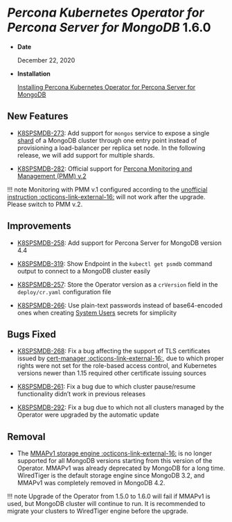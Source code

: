 # *Percona Kubernetes Operator for Percona Server for MongoDB* 1.6.0


* **Date**

    December 22, 2020



* **Installation**

    [Installing Percona Kubernetes Operator for Percona Server for MongoDB](https://www.percona.com/doc/kubernetes-operator-for-psmongodb/index.html#installation)


## New Features


* [K8SPSMDB-273](https://jira.percona.com/browse/K8SPSMDB-273): Add support for `mongos` service to expose a single
[shard](../sharding.md) of a MongoDB cluster through one entry point instead of
provisioning a load-balancer per replica set node. In the following release,
we will add support for multiple shards.


* [K8SPSMDB-282](https://jira.percona.com/browse/K8SPSMDB-282): Official support for [Percona Monitoring and Management (PMM) v.2](../monitoring.md)

!!! note
    Monitoring with PMM v.1 configured according to the [unofficial instruction :octicons-link-external-16:](https://www.percona.com/blog/2020/07/23/using-percona-kubernetes-operators-with-percona-monitoring-and-management/)
    will not work after the upgrade. Please switch to PMM v.2.

## Improvements


* [K8SPSMDB-258](https://jira.percona.com/browse/K8SPSMDB-258): Add support for Percona Server for MongoDB version 4.4


* [K8SPSMDB-319](https://jira.percona.com/browse/K8SPSMDB-319): Show Endpoint in the `kubectl get psmdb` command output to connect to a MongoDB cluster easily


* [K8SPSMDB-257](https://jira.percona.com/browse/K8SPSMDB-257): Store the Operator version as a `crVersion` field in the `deploy/cr.yaml` configuration file


* [K8SPSMDB-266](https://jira.percona.com/browse/K8SPSMDB-266): Use plain-text passwords instead of base64-encoded ones when creating [System Users](../users.md#system-users) secrets for simplicity

## Bugs Fixed


* [K8SPSMDB-268](https://jira.percona.com/browse/K8SPSMDB-268): Fix a bug affecting the support of TLS certificates issued by [cert-manager :octicons-link-external-16:](https://github.com/jetstack/cert-manager),
due to which proper rights were not set for the role-based access control, and
Kubernetes versions newer than 1.15 required other certificate issuing sources


* [K8SPSMDB-261](https://jira.percona.com/browse/K8SPSMDB-261): Fix a bug due to which cluster pause/resume functionality didn’t work in previous releases


* [K8SPSMDB-292](https://jira.percona.com/browse/K8SPSMDB-292): Fix a bug due to which not all clusters managed by the Operator were upgraded by the automatic update

## Removal


* The [MMAPv1 storage engine :octicons-link-external-16:](https://docs.mongodb.com/manual/core/storage-engines/)
is no longer supported for all MongoDB versions starting from this version of
the Operator. MMAPv1 was already deprecated by MongoDB for a long time.
WiredTiger is the default storage engine since MongoDB 3.2, and MMAPv1 was
completely removed in MongoDB 4.2.

!!! note
    Upgrade of the Operator from 1.5.0 to 1.6.0 will fail if MMAPv1 is
    used, but MongoDB cluster will continue to run. It is recommended to
    migrate your clusters to WiredTiger engine before the upgrade.
